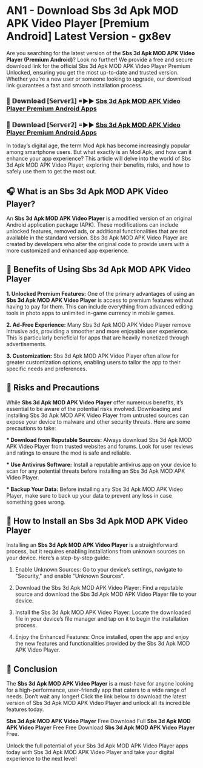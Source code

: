 # AN1 - Download Sbs 3d Apk MOD APK Video Player [Premium Android] Latest Version - gx8ev

Are you searching for the latest version of the <strong>Sbs 3d Apk MOD APK Video Player (Premium Android)</strong>? Look no further! We provide a free and secure download link for the official Sbs 3d Apk MOD APK Video Player Premium Unlocked, ensuring you get the most up-to-date and trusted version. Whether you're a new user or someone looking to upgrade, our download link guarantees a fast and smooth installation process.


<h3>🔴 𝔻𝕠𝕨𝕟𝕝𝕠𝕒𝕕 [𝕊𝕖𝕣𝕧𝕖𝕣𝟙] =►► <a href="https://aan1.pages.dev?q=Sbs+3d+Apk+MOD+APK+Video+Player&ref=C5R">Sbs 3d Apk MOD APK Video Player Premium Android Apps</a></h3>

<h3>🔴 𝔻𝕠𝕨𝕟𝕝𝕠𝕒𝕕 [𝕊𝕖𝕣𝕧𝕖𝕣𝟚] =►► <a href="https://aan1.pages.dev?q=Sbs+3d+Apk+MOD+APK+Video+Player&ref=R4T">Sbs 3d Apk MOD APK Video Player Premium Android Apps</a></h3>


In today’s digital age, the term Mod Apk has become increasingly popular among smartphone users. But what exactly is an Mod Apk, and how can it enhance your app experience? This article will delve into the world of Sbs 3d Apk MOD APK Video Player, exploring their benefits, risks, and how to safely use them to get the most out.


<h2>🎧 What is an Sbs 3d Apk MOD APK Video Player?</h2>

An <strong>Sbs 3d Apk MOD APK Video Player</strong> is a modified version of an original Android application package (APK). These modifications can include unlocked features, removed ads, or additional functionalities that are not available in the standard version. Sbs 3d Apk MOD APK Video Player are created by developers who alter the original code to provide users with a more customized and enhanced app experience.


<h2>🌟 Benefits of Using Sbs 3d Apk MOD APK Video Player</h2>

<strong> 1. Unlocked Premium Features:</strong> One of the primary advantages of using an <strong>Sbs 3d Apk MOD APK Video Player</strong> is access to premium features without having to pay for them. This can include everything from advanced editing tools in photo apps to unlimited in-game currency in mobile games.

<strong> 2. Ad-Free Experience:</strong> Many Sbs 3d Apk MOD APK Video Player remove intrusive ads, providing a smoother and more enjoyable user experience. This is particularly beneficial for apps that are heavily monetized through advertisements.

<strong> 3. Customization:</strong> Sbs 3d Apk MOD APK Video Player often allow for greater customization options, enabling users to tailor the app to their specific needs and preferences.


<h2>🚀 Risks and Precautions</h2>

While <strong>Sbs 3d Apk MOD APK Video Player</strong> offer numerous benefits, it’s essential to be aware of the potential risks involved. Downloading and installing Sbs 3d Apk MOD APK Video Player from untrusted sources can expose your device to malware and other security threats. Here are some precautions to take:

<strong> * Download from Reputable Sources:</strong> Always download Sbs 3d Apk MOD APK Video Player from trusted websites and forums. Look for user reviews and ratings to ensure the mod is safe and reliable.

<strong> * Use Antivirus Software:</strong> Install a reputable antivirus app on your device to scan for any potential threats before installing an Sbs 3d Apk MOD APK Video Player.

<strong> * Backup Your Data:</strong> Before installing any Sbs 3d Apk MOD APK Video Player, make sure to back up your data to prevent any loss in case something goes wrong.


<h2>🤔 How to Install an Sbs 3d Apk MOD APK Video Player</h2>

Installing an <strong>Sbs 3d Apk MOD APK Video Player</strong> is a straightforward process, but it requires enabling installations from unknown sources on your device. Here’s a step-by-step guide:

 1. Enable Unknown Sources: Go to your device’s settings, navigate to "Security," and enable "Unknown Sources".

 2. Download the Sbs 3d Apk MOD APK Video Player: Find a reputable source and download the Sbs 3d Apk MOD APK Video Player file to your device.

 3. Install the Sbs 3d Apk MOD APK Video Player: Locate the downloaded file in your device’s file manager and tap on it to begin the installation process.

 4. Enjoy the Enhanced Features: Once installed, open the app and enjoy the new features and functionalities provided by the Sbs 3d Apk MOD APK Video Player.


<h2>🎯 <strong>Conclusion</strong></h2>

The <strong>Sbs 3d Apk MOD APK Video Player</strong> is a must-have for anyone looking for a high-performance, user-friendly app that caters to a wide range of needs. Don’t wait any longer! Click the link below to download the latest version of Sbs 3d Apk MOD APK Video Player and unlock all its incredible features today.

<strong>Sbs 3d Apk MOD APK Video Player</strong> Free Download Full <strong>Sbs 3d Apk MOD APK Video Player</strong> Free Free Download <strong>Sbs 3d Apk MOD APK Video Player</strong> Free.

Unlock the full potential of your Sbs 3d Apk MOD APK Video Player apps today with Sbs 3d Apk MOD APK Video Player and take your digital experience to the next level!